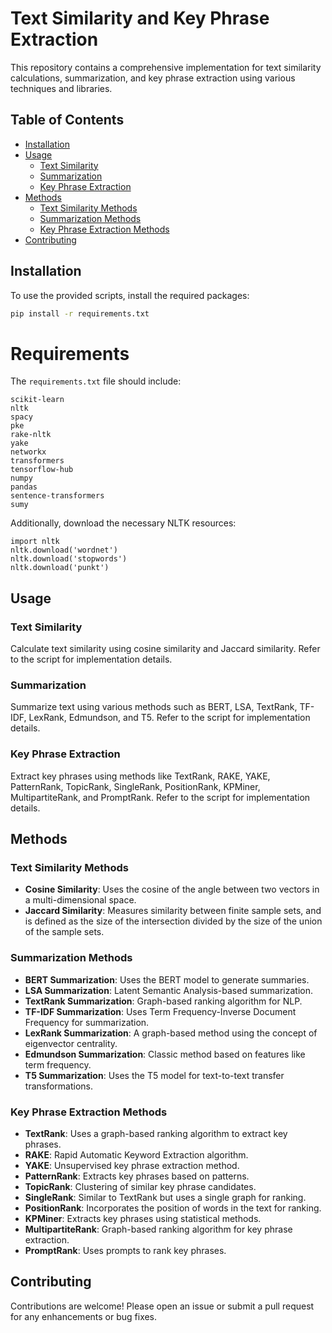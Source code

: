 # Text Similarity and Key Phrase Extraction

This repository contains a comprehensive implementation for text similarity calculations, summarization, and key phrase extraction using various techniques and libraries.

## Table of Contents
- [Installation](#installation)
- [Usage](#usage)
  - [Text Similarity](#text-similarity)
  - [Summarization](#summarization)
  - [Key Phrase Extraction](#key-phrase-extraction)
- [Methods](#methods)
  - [Text Similarity Methods](#text-similarity-methods)
  - [Summarization Methods](#summarization-methods)
  - [Key Phrase Extraction Methods](#key-phrase-extraction-methods)
- [Contributing](#contributing)


## Installation

To use the provided scripts, install the required packages:

```bash
pip install -r requirements.txt
```

# Requirements

The `requirements.txt` file should include:

```plaintext
scikit-learn
nltk
spacy
pke
rake-nltk
yake
networkx
transformers
tensorflow-hub
numpy
pandas
sentence-transformers
sumy
```

Additionally, download the necessary NLTK resources:

```
import nltk
nltk.download('wordnet')
nltk.download('stopwords')
nltk.download('punkt')
```
## Usage

### Text Similarity

Calculate text similarity using cosine similarity and Jaccard similarity. Refer to the script for implementation details.

### Summarization

Summarize text using various methods such as BERT, LSA, TextRank, TF-IDF, LexRank, Edmundson, and T5. Refer to the script for implementation details.

### Key Phrase Extraction

Extract key phrases using methods like TextRank, RAKE, YAKE, PatternRank, TopicRank, SingleRank, PositionRank, KPMiner, MultipartiteRank, and PromptRank. Refer to the script for implementation details.

## Methods

### Text Similarity Methods

- **Cosine Similarity**: Uses the cosine of the angle between two vectors in a multi-dimensional space.
- **Jaccard Similarity**: Measures similarity between finite sample sets, and is defined as the size of the intersection divided by the size of the union of the sample sets.

### Summarization Methods

- **BERT Summarization**: Uses the BERT model to generate summaries.
- **LSA Summarization**: Latent Semantic Analysis-based summarization.
- **TextRank Summarization**: Graph-based ranking algorithm for NLP.
- **TF-IDF Summarization**: Uses Term Frequency-Inverse Document Frequency for summarization.
- **LexRank Summarization**: A graph-based method using the concept of eigenvector centrality.
- **Edmundson Summarization**: Classic method based on features like term frequency.
- **T5 Summarization**: Uses the T5 model for text-to-text transfer transformations.

### Key Phrase Extraction Methods

- **TextRank**: Uses a graph-based ranking algorithm to extract key phrases.
- **RAKE**: Rapid Automatic Keyword Extraction algorithm.
- **YAKE**: Unsupervised key phrase extraction method.
- **PatternRank**: Extracts key phrases based on patterns.
- **TopicRank**: Clustering of similar key phrase candidates.
- **SingleRank**: Similar to TextRank but uses a single graph for ranking.
- **PositionRank**: Incorporates the position of words in the text for ranking.
- **KPMiner**: Extracts key phrases using statistical methods.
- **MultipartiteRank**: Graph-based ranking algorithm for key phrase extraction.
- **PromptRank**: Uses prompts to rank key phrases.

## Contributing

Contributions are welcome! Please open an issue or submit a pull request for any enhancements or bug fixes.

